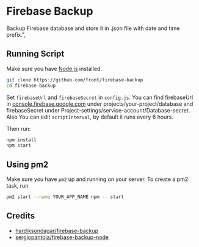 # Firebase Backup

Backup Firebase database and store it in .json file with date and time prefix.",

## Running Script

Make sure you have [Node.js](http://nodejs.org/) installed.

```sh
git clone https://github.com/front/firebase-backup
cd firebase-backup
```

Set `firebaseUrl` and `firebaseSecret` in `config.js`.
You can find firebaseUrl in [console.firebase.google.com](https://console.firebase.google.com/) under projects/your-project/database and firebaseSecret under Project-settings/service-account/Database-secret.
Also You can edit `scriptInterval`, by default it runs every 6 hours.

Then run: 
```sh
npm install
npm start
```

## Using pm2
Make sure you have `pm2` up and running on your server.
To create a pm2 task, run
```sh
pm2 start --name YOUR_APP_NAME npm -- start
```

## Credits
* [hardiksondagar/firebase-backup](https://github.com/hardiksondagar/firebase-backup)
* [sergiopantoja/firebase-backup-node](https://github.com/sergiopantoja/firebase-backup-node)

